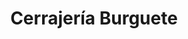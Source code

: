 ---
title: "Cerrajería Burguete"
url: /san-cristobal-de-las-casas/cerrajeria-burguete/
shop: Schlüsseldienst
---